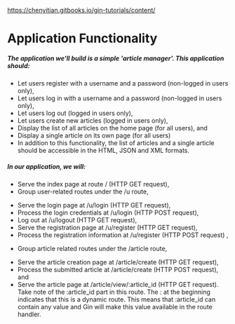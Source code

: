https://chenyitian.gitbooks.io/gin-tutorials/content/


# Application Functionality

##### The application we'll build is a simple 'article manager'. This application should:
* Let users register with a username and a password (non-logged in users only),
* Let users log in with a username and a password (non-logged in users only),
* Let users log out (logged in users only),
* Let users create new articles (logged in users only),
* Display the list of all articles on the home page (for all users), and
* Display a single article on its own page (for all users)
* In addition to this functionality, the list of articles and a single article should be accessible in the HTML, JSON and XML formats.

##### In our application, we will:
* Serve the index page at route / (HTTP GET request),
* Group user-related routes under the /u route,
- Serve the login page at /u/login (HTTP GET request),
- Process the login credentials at /u/login (HTTP POST request),
- Log out at /u/logout (HTTP GET request),
- Serve the registration page at /u/register (HTTP GET request),
- Process the registration information at /u/register (HTTP POST request) ,
* Group article related routes under the /article route,
- Serve the article creation page at /article/create (HTTP GET request),
- Process the submitted article at /article/create (HTTP POST request), and
- Serve the article page at /article/view/:article_id (HTTP GET request). Take note of the :article_id part in this route. The : at the beginning indicates that this is a dynamic route. This means that :article_id can contain any value and Gin will make this value available in the route handler.
